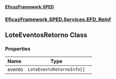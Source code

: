 #### [EficazFramework.SPED](EficazFrameworkSPED.md 'EficazFramework SPED')
### [EficazFramework.SPED.Services.EFD_Reinf](EficazFramework.SPED.Services.EFD_Reinf.md 'EficazFramework.SPED.Services.EFD_Reinf')

## LoteEventosRetorno Class
### Properties

| Name | Type | |
| :--- | :---: | :--- |
| evento | `LoteEventoRetornoInfo[]` |  |
